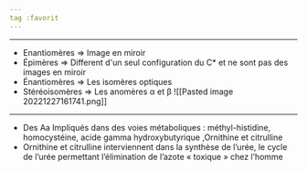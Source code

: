 ```yaml
---
tag :favorit
---
```

----
- Enantiomères => Image en miroir
- Épimères => Different d'un seul configuration du C* et ne sont pas des images en miroir
- Énantiomères => Les isomères optiques
- Stéréoisomères => Les anomères α et β
![[Pasted image 20221227161741.png]]
----
- Des Aa Impliqués dans des voies métaboliques : méthyl-histidine, homocystéine, acide gamma hydroxybutyrique ,Ornithine et citrulline
- Ornithine et citrulline interviennent dans la synthèse de l’urée, le cycle de l’urée permettant l’élimination de l’azote « toxique » chez l’homme